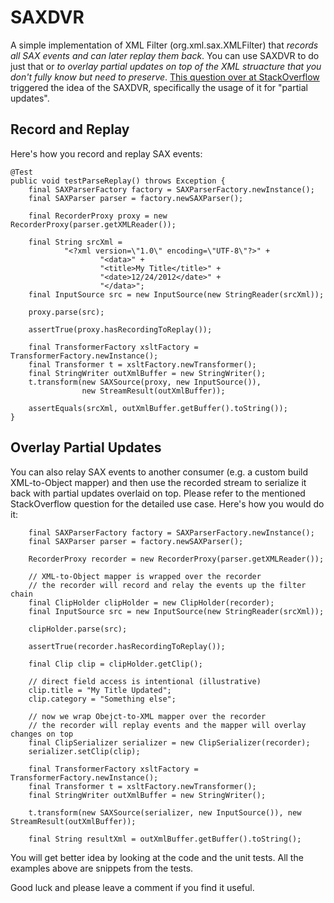 SAXDVR
======

A simple implementation of XML Filter (org.xml.sax.XMLFilter) that *records all SAX events and can later replay them back*. You can use SAXDVR to do just that or *to overlay partial updates on top of the XML struacture that you don't fully know but need to preserve*. [This question over at StackOverflow](http://stackoverflow.com/questions/10648651/how-to-preserve-xml-nodes-that-are-not-bound-to-an-object-when-using-sax-for-par) triggered the idea of the SAXDVR, specifically the usage of it for "partial updates". 

Record and Replay
-----------------

Here's how you record and replay SAX events:

	@Test
	public void testParseReplay() throws Exception {
		final SAXParserFactory factory = SAXParserFactory.newInstance();
		final SAXParser parser = factory.newSAXParser();

		final RecorderProxy proxy = new RecorderProxy(parser.getXMLReader());

		final String srcXml =
				"<?xml version=\"1.0\" encoding=\"UTF-8\"?>" +
						"<data>" +
						"<title>My Title</title>" +
						"<date>12/24/2012</date>" +
						"</data>";
		final InputSource src = new InputSource(new StringReader(srcXml));

		proxy.parse(src);

		assertTrue(proxy.hasRecordingToReplay());

		final TransformerFactory xsltFactory = TransformerFactory.newInstance();
		final Transformer t = xsltFactory.newTransformer();
		final StringWriter outXmlBuffer = new StringWriter();
		t.transform(new SAXSource(proxy, new InputSource()),
				    new StreamResult(outXmlBuffer));

		assertEquals(srcXml, outXmlBuffer.getBuffer().toString());
	} 

Overlay Partial Updates
-----------------------
	
You can also relay SAX events to another consumer (e.g. a custom build XML-to-Object mapper) and then use the recorded stream to serialize it back with partial updates overlaid on top.  Please refer to the mentioned StackOverflow question for the detailed use case. Here's how you would do it:

		final SAXParserFactory factory = SAXParserFactory.newInstance();
		final SAXParser parser = factory.newSAXParser();

		RecorderProxy recorder = new RecorderProxy(parser.getXMLReader());

		// XML-to-Object mapper is wrapped over the recorder
		// the recorder will record and relay the events up the filter chain
		final ClipHolder clipHolder = new ClipHolder(recorder);
		final InputSource src = new InputSource(new StringReader(srcXml));

		clipHolder.parse(src);
		
		assertTrue(recorder.hasRecordingToReplay());
		
		final Clip clip = clipHolder.getClip();
		
		// direct field access is intentional (illustrative)
		clip.title = "My Title Updated";
		clip.category = "Something else";
		
		// now we wrap Obejct-to-XML mapper over the recorder
		// the recorder will replay events and the mapper will overlay changes on top
		final ClipSerializer serializer = new ClipSerializer(recorder);
		serializer.setClip(clip);
		
		final TransformerFactory xsltFactory = TransformerFactory.newInstance();
		final Transformer t = xsltFactory.newTransformer();
		final StringWriter outXmlBuffer = new StringWriter();

		t.transform(new SAXSource(serializer, new InputSource()), new StreamResult(outXmlBuffer));
		
		final String resultXml = outXmlBuffer.getBuffer().toString(); 
		
You will get better idea by looking at the code and the unit tests. All the examples above are snippets from the tests. 

Good luck and please leave a comment if you find it useful.
